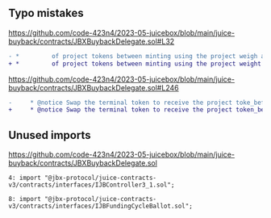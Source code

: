 ## Typo mistakes
https://github.com/code-423n4/2023-05-juicebox/blob/main/juice-buyback/contracts/JBXBuybackDelegate.sol#L32

```diff
- *         of project tokens between minting using the project weigh and swapping in a
+ *         of project tokens between minting using the project weight and swapping in a
```
https://github.com/code-423n4/2023-05-juicebox/blob/main/juice-buyback/contracts/JBXBuybackDelegate.sol#L246

```diff
-     * @notice Swap the terminal token to receive the project toke_beforeTransferTon
+     * @notice Swap the terminal token to receive the project token_beforeTransferToken
```
## Unused imports
https://github.com/code-423n4/2023-05-juicebox/blob/main/juice-buyback/contracts/JBXBuybackDelegate.sol

```solidity
4: import "@jbx-protocol/juice-contracts-v3/contracts/interfaces/IJBController3_1.sol";

8: import "@jbx-protocol/juice-contracts-v3/contracts/interfaces/IJBFundingCycleBallot.sol";
```

```
